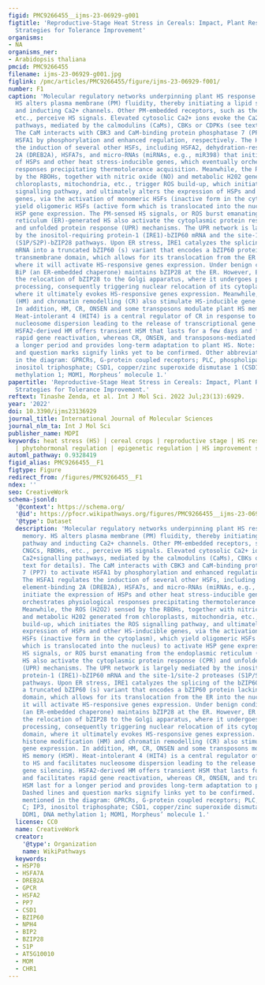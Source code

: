 ```yaml
---
figid: PMC9266455__ijms-23-06929-g001
figtitle: 'Reproductive-Stage Heat Stress in Cereals: Impact, Plant Responses and
  Strategies for Tolerance Improvement'
organisms:
- NA
organisms_ner:
- Arabidopsis thaliana
pmcid: PMC9266455
filename: ijms-23-06929-g001.jpg
figlink: /pmc/articles/PMC9266455/figure/ijms-23-06929-f001/
number: F1
caption: 'Molecular regulatory networks underpinning plant HS response and HS memory.
  HS alters plasma membrane (PM) fluidity, thereby initiating a lipid signalling pathway
  and inducting Ca2+ channels. Other PM-embedded receptors, such as the CNGCs, RBOHs,
  etc., perceive HS signals. Elevated cytosolic Ca2+ ions evoke the Ca2+signalling
  pathways, mediated by the calmodulins (CaMs), CBKs or CDPKs (see text for details).
  The CaM interacts with CBK3 and CaM-binding protein phosphatase 7 (PP7) to activate
  HSFA1 by phosphorylation and enhanced regulation, respectively. The HSFA1 regulates
  the induction of several other HSFs, including HSFA2, dehydration-responsive element-binding
  2A (DREB2A), HSFA7s, and micro-RNAs (miRNAs, e.g., miR398) that initiate the expression
  of HSPs and other heat stress-inducible genes, which eventually orchestrates physiological
  responses precipitating thermotolerance acquisition. Meanwhile, the ROS (H2O2) sensed
  by the RBOHs, together with nitric oxide (NO) and metabolic H202 generated from
  chloroplasts, mitochondria, etc., trigger ROS build-up, which initiates the ROS
  signalling pathway, and ultimately alters the expression of HSPs and other HS-inducible
  genes, via the activation of monomeric HSFs (inactive form in the cytoplasm), which
  yield oligomeric HSFs (active form which is translocated into the nucleus) to activate
  HSP gene expression. The PM-sensed HS signals, or ROS burst emanating from the endoplasmic
  reticulum (ER)-generated HS also activate the cytoplasmic protein response (CPR)
  and unfolded protein response (UPR) mechanisms. The UPR network is largely mediated
  by the inositol-requiring protein-1 (IRE1)-bZIP60 mRNA and the site-1/site-2 proteases
  (S1P/S2P)-bZIP28 pathways. Upon ER stress, IRE1 catalyzes the splicing of the bZIP60
  mRNA into a truncated bZIP60 (s) variant that encodes a bZIP60 protein lacking a
  transmembrane domain, which allows for its translocation from the ER into the nucleus,
  where it will activate HS-responsive genes expression. Under benign conditions,
  BiP (an ER-embedded chaperone) maintains bZIP28 at the ER. However, ER stress causes
  the relocation of bZIP28 to the Golgi apparatus, where it undergoes proteolytic
  processing, consequently triggering nuclear relocation of its cytoplasm-facing domain,
  where it ultimately evokes HS-responsive genes expression. Meanwhile, histone modification
  (HM) and chromatin remodelling (CR) also stimulate HS-inducible gene expression.
  In addition, HM, CR, ONSEN and some transposons modulate plant HS memory (HSM).
  Heat-intolerant 4 (HIT4) is a central regulator of CR in response to HS and facilitates
  nucleosome dispersion leading to the release of transcriptional gene silencing.
  HSFA2-derived HM offers transient HSM that lasts for a few days and facilitates
  rapid gene reactivation, whereas CR, ONSEN, and transposons-mediated HSM last for
  a longer period and provides long-term adaptation to plant HS. Note: Dashed lines
  and question marks signify links yet to be confirmed. Other abbreviations mentioned
  in the diagram: GPRCRs, G-protein coupled receptors; PLC, phospholipase C; IP3,
  inositol triphosphate; CSD1, copper/zinc superoxide dismutase 1 (CSD1); DDM1, DNA
  methylation 1; MOM1, Morpheus’ molecule 1.'
papertitle: 'Reproductive-Stage Heat Stress in Cereals: Impact, Plant Responses and
  Strategies for Tolerance Improvement.'
reftext: Tinashe Zenda, et al. Int J Mol Sci. 2022 Jul;23(13):6929.
year: '2022'
doi: 10.3390/ijms23136929
journal_title: International Journal of Molecular Sciences
journal_nlm_ta: Int J Mol Sci
publisher_name: MDPI
keywords: heat stress (HS) | cereal crops | reproductive stage | HS response mechanisms
  | phytohormonal regulation | epigenetic regulation | HS improvement strategies
automl_pathway: 0.9328419
figid_alias: PMC9266455__F1
figtype: Figure
redirect_from: /figures/PMC9266455__F1
ndex: ''
seo: CreativeWork
schema-jsonld:
  '@context': https://schema.org/
  '@id': https://pfocr.wikipathways.org/figures/PMC9266455__ijms-23-06929-g001.html
  '@type': Dataset
  description: 'Molecular regulatory networks underpinning plant HS response and HS
    memory. HS alters plasma membrane (PM) fluidity, thereby initiating a lipid signalling
    pathway and inducting Ca2+ channels. Other PM-embedded receptors, such as the
    CNGCs, RBOHs, etc., perceive HS signals. Elevated cytosolic Ca2+ ions evoke the
    Ca2+signalling pathways, mediated by the calmodulins (CaMs), CBKs or CDPKs (see
    text for details). The CaM interacts with CBK3 and CaM-binding protein phosphatase
    7 (PP7) to activate HSFA1 by phosphorylation and enhanced regulation, respectively.
    The HSFA1 regulates the induction of several other HSFs, including HSFA2, dehydration-responsive
    element-binding 2A (DREB2A), HSFA7s, and micro-RNAs (miRNAs, e.g., miR398) that
    initiate the expression of HSPs and other heat stress-inducible genes, which eventually
    orchestrates physiological responses precipitating thermotolerance acquisition.
    Meanwhile, the ROS (H2O2) sensed by the RBOHs, together with nitric oxide (NO)
    and metabolic H202 generated from chloroplasts, mitochondria, etc., trigger ROS
    build-up, which initiates the ROS signalling pathway, and ultimately alters the
    expression of HSPs and other HS-inducible genes, via the activation of monomeric
    HSFs (inactive form in the cytoplasm), which yield oligomeric HSFs (active form
    which is translocated into the nucleus) to activate HSP gene expression. The PM-sensed
    HS signals, or ROS burst emanating from the endoplasmic reticulum (ER)-generated
    HS also activate the cytoplasmic protein response (CPR) and unfolded protein response
    (UPR) mechanisms. The UPR network is largely mediated by the inositol-requiring
    protein-1 (IRE1)-bZIP60 mRNA and the site-1/site-2 proteases (S1P/S2P)-bZIP28
    pathways. Upon ER stress, IRE1 catalyzes the splicing of the bZIP60 mRNA into
    a truncated bZIP60 (s) variant that encodes a bZIP60 protein lacking a transmembrane
    domain, which allows for its translocation from the ER into the nucleus, where
    it will activate HS-responsive genes expression. Under benign conditions, BiP
    (an ER-embedded chaperone) maintains bZIP28 at the ER. However, ER stress causes
    the relocation of bZIP28 to the Golgi apparatus, where it undergoes proteolytic
    processing, consequently triggering nuclear relocation of its cytoplasm-facing
    domain, where it ultimately evokes HS-responsive genes expression. Meanwhile,
    histone modification (HM) and chromatin remodelling (CR) also stimulate HS-inducible
    gene expression. In addition, HM, CR, ONSEN and some transposons modulate plant
    HS memory (HSM). Heat-intolerant 4 (HIT4) is a central regulator of CR in response
    to HS and facilitates nucleosome dispersion leading to the release of transcriptional
    gene silencing. HSFA2-derived HM offers transient HSM that lasts for a few days
    and facilitates rapid gene reactivation, whereas CR, ONSEN, and transposons-mediated
    HSM last for a longer period and provides long-term adaptation to plant HS. Note:
    Dashed lines and question marks signify links yet to be confirmed. Other abbreviations
    mentioned in the diagram: GPRCRs, G-protein coupled receptors; PLC, phospholipase
    C; IP3, inositol triphosphate; CSD1, copper/zinc superoxide dismutase 1 (CSD1);
    DDM1, DNA methylation 1; MOM1, Morpheus’ molecule 1.'
  license: CC0
  name: CreativeWork
  creator:
    '@type': Organization
    name: WikiPathways
  keywords:
  - HSP70
  - HSFA7A
  - DREB2A
  - GPCR
  - HSFA2
  - PP7
  - CSD1
  - BZIP60
  - NPH4
  - BIP2
  - BZIP28
  - S1P
  - AT5G10010
  - MOM
  - CHR1
---
```

